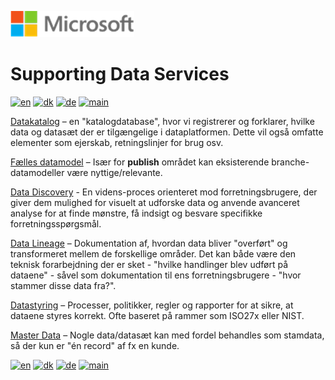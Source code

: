 ![microsoft](../images/microsoft.png)

# Supporting Data Services

[![en](https://img.shields.io/badge/lang-en-blue.svg)](SupportingDataServices.md)
[![dk](https://img.shields.io/badge/lang-da-red.svg)](SupportingDataServices-da.md)
[![de](https://img.shields.io/badge/lang-de-yellow.svg)](SupportingDataServices-de.md)
[![main](https://img.shields.io/badge/main-document-green.svg)](../README.md)

[Datakatalog](/Data_Catalog/DataCatalog-da.md) – en "katalogdatabase", hvor vi registrerer og forklarer, hvilke data og datasæt der er tilgængelige i dataplatformen. Dette vil også omfatte elementer som ejerskab, retningslinjer for brug osv.

[Fælles datamodel](Common_Data_Model/CommonDataModel-da.md) – Især for **publish** området kan eksisterende branche-datamodeller være nyttige/relevante. 

[Data Discovery](Data_Discovery/DataDicovery-da.md) - En videns-proces orienteret mod forretningsbrugere, der giver dem mulighed for visuelt at udforske data og anvende avanceret analyse for at finde mønstre, få indsigt og besvare specifikke forretningsspørgsmål.

[Data Lineage](Data_Lineage/DataLineage-da.md) – Dokumentation af, hvordan data bliver "overført" og transformeret mellem de forskellige områder. Det kan både være den teknisk forarbejdning der er sket - "hvilke handlinger blev udført på dataene" - såvel som dokumentation til ens forretningsbrugere - "hvor stammer disse data fra?".

[Datastyring](Data_Governance/DataGovernance-da.md) – Processer, politikker, regler og rapporter for at sikre, at dataene styres korrekt. Ofte baseret på rammer som ISO27x eller NIST.

[Master Data](Master_Data/MasterData-da.md) – Nogle data/datasæt kan med fordel behandles som stamdata, så der kun er "én record" af fx en kunde.

[![en](https://img.shields.io/badge/lang-en-blue.svg)](SupportingDataServices.md)
[![dk](https://img.shields.io/badge/lang-da-red.svg)](SupportingDataServices-da.md)
[![de](https://img.shields.io/badge/lang-de-yellow.svg)](SupportingDataServices-de.md)
[![main](https://img.shields.io/badge/main-document-green.svg)](../README.md)